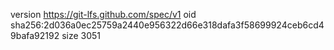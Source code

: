 version https://git-lfs.github.com/spec/v1
oid sha256:2d036a0ec25759a2440e956322d66e318dafa3f58699924ceb6cd49bafa92192
size 3051
